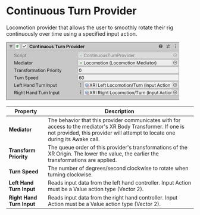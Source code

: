 # Continuous Turn Provider

Locomotion provider that allows the user to smoothly rotate their rig continuously over time using a specified input action.

![ContinuousTurnProvider component](images/continuous-turn-provider.png)

| **Property** | **Description** |
|---|---|
|**Mediator**| The behavior that this provider communicates with for access to the mediator's XR Body Transformer. If one is not provided, this provider will attempt to locate one during its Awake call. |
|**Transform Priority**| The queue order of this provider's transformations of the XR Origin. The lower the value, the earlier the transformations are applied. |
| **Turn Speed** | The number of degrees/second clockwise to rotate when turning clockwise. |
| **Left Hand Turn Input** | Reads input data from the left hand controller. Input Action must be a Value action type (Vector 2). |
| **Right Hand Turn Input** | Reads input data from the right hand controller. Input Action must be a Value action type (Vector 2). |
